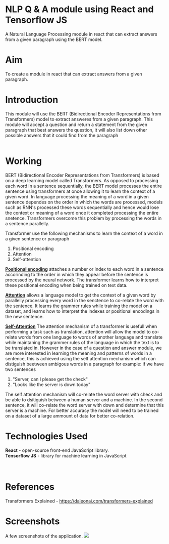 # NLP Q & A module using React and Tensorflow JS
A Natural Language Processing module in react that can extract answers from a given paragraph using the BERT model.
# Aim
To create a module in react that can extract answers from a given paragraph.
# Introduction
This module will use the BERT (Bidirectional Encoder Representations from Transformers) model to extract answeres from a given paragraph. This module will accept a question and return a statement from the given paragraph that best answers the question, it will also list down other possible answers that it could find from the paragraph
<br><br>

# Working
BERT (Bidirectional Encoder Representations from Transformers) is based on a deep learning model called Transformers. As opposed to processing each word in a sentence sequentially, the BERT model processes the entire sentence using transformers at once allowing it to learn the context of a given word. In language processing the meaning of a word in a given sentence dependes on the order in which the words are processed, models such as RNN's processed these words sequentially and hence would lose the context or meaning of a word once it completed processing the entire snetence. Transformers overcome this problem by processing the words in a sentence parallelly.

Transformer use the following mechanisms to learn the context of a word in a given sentence or paragraph
1. Positional encoding
2. Attention
3. Self-attention

<ins><b>Positional encoding</b></ins> attaches a number or index to each word in a sentence accorinding to the order in which they appear before the sentence is processed by the neural network. The transformer learns how to interpret these positional encoding when being trained on text data.

<ins><b>Attention</b></ins> allows a language model to get the context of a given word by parallelly processing every word in the senctence to co-relate the word with the sentence. It learns the grammer rules while training the model on a dataset, and learns how to interpret the indexes or positional encodings in the new sentence.

<ins><b>Self-Attention</b></ins> The attention mechanism of a transformer is usefull when performing a task such as translation, attention will allow the model to co-relate words from one language to words of another language and translate while maintaning the grammer rules of the language in which the text is to be translated in. However in the case of a question and answer module, we are more interested in learning the meaning and patterns of words in a sentence, this is achieved using the self attention mechanism which can distiguish beetween ambigous words in a paragraph
for example:
  if we have two sentences
  1. "Server, can I please get the check"
  2. "Looks like the server is down today"
  
The self attention mechanism will co-relate the word server with check and be able to dsitiguish between a human server and a machine. In the second sentence, it will co-relate the word server with down and determine that this server is a machine.
For better accuracy the model will need to be trained on a dataset of a large ammount of data for better co-relation.

# Technologies Used<br>
**React** - open-source front-end JavaScript library.<br>
**Tensorflow JS** - library for machine learning in JavaScript<br>
<br><br>

# References
Transformers Explained - https://daleonai.com/transformers-explained


# Screenshots 
A few screenshots of the application.
![](https://raw.githubusercontent.com/RyanDC1/React-QnA-NLP-Module/main/src/Assets/Images/Demo-1.png?token=GHSAT0AAAAAABW42WX64KOCUC7GHKO5PSC6YW5KGWQ)
